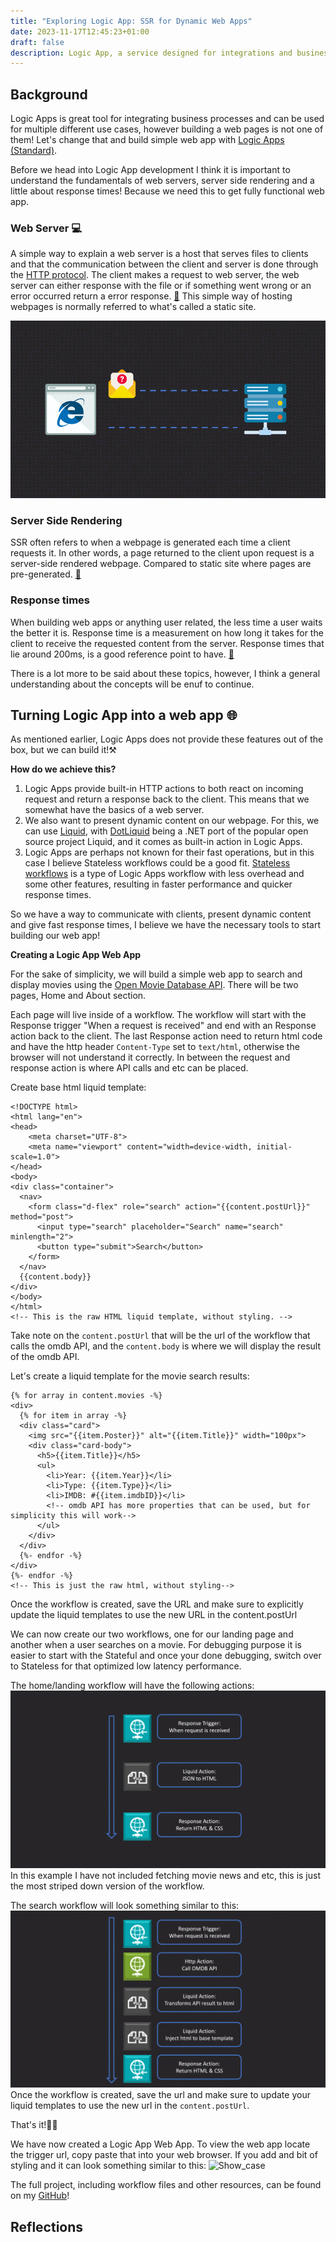 ```yaml
---
title: "Exploring Logic App: SSR for Dynamic Web Apps"
date: 2023-11-17T12:45:23+01:00
draft: false
description: Logic App, a service designed for integrations and business processes. But in this post we will be transforming Logic Apps into a web experience by using server-side rendering (SSR).
---
```



## Background
Logic Apps is great tool for integrating business processes and can be used for multiple different use cases, however building a web pages is not one of them! Let's change that and build simple web app with <a href="https://learn.microsoft.com/en-us/azure/logic-apps/logic-apps-overview" target="_blank" rel="noopener noreferrer">Logic Apps (Standard)</a>.

Before we head into Logic App development I think it is important to understand the fundamentals of web servers, server side rendering and a little about response times! Because we need this to get fully functional web app.

### Web Server 💻
A simple way to explain a web server is a host that serves files to clients and that the communication between the client and server is done through the <a href="https://developer.mozilla.org/en-US/docs/Glossary/HTTP" target="_blank" rel="noopener noreferrer">HTTP protocol</a>.
The client makes a request to web server, the web server can either response with the file or if something went wrong or an error occurred return a error response. <a href="https://developer.mozilla.org/en-US/docs/Learn/Common_questions/Web_mechanics/What_is_a_web_server" target="_blank" rel="noopener noreferrer">📖</a>
This simple way of hosting webpages is normally referred to what's called a static site. 

![Client & Web Server](clientwebserver.gif)

### Server Side Rendering
SSR often refers to when a webpage is generated each time a client requests it. In other words, a page returned to the client upon request is a server-side rendered webpage. Compared to static site where pages are pre-generated. <a href="https://dev.to/ebereplenty/server-side-rendering-ssr-vs-static-site-generation-ssg-214k" target="_blank" rel="noopener noreferrer">📖</a>


### Response times 
When building web apps or anything user related, the less time a user waits the better it is. Response time is a measurement on how long it takes for the client to receive the requested content from the server. Response times that lie around 200ms, is a good reference point to have. <a href="https://developer.mozilla.org/en-US/docs/Web/Performance/How_long_is_too_long" target="_blank" rel="noopener noreferrer">📖</a>

There is a lot more to be said about these topics, however, I think a general understanding about the concepts will be enuf to continue.

## Turning Logic App into a web app 🌐
As mentioned earlier, Logic Apps does not provide these features out of the box, but we can build it!⚒️

**How do we achieve this?**
1) Logic Apps provide built-in HTTP actions to both react on incoming request and return a response back to the client. This means that we somewhat have the basics of a web server. 
2) We also want to present dynamic content on our webpage. For this, we can use <a href="https://shopify.github.io/liquid" target="_blank" rel="noopener noreferrer">Liquid</a>, with <a href="https://github.com/dotliquid/dotliquid" target="_blank" rel="noopener noreferrer">DotLiquid</a> being a .NET port of the popular open source project Liquid, and it comes as built-in action in Logic Apps. 
3) Logic Apps are perhaps not known for their fast operations, but in this case I believe Stateless workflows could be a good fit. <a href="https://learn.microsoft.com/en-us/azure/logic-apps/single-tenant-overview-compare" target="_blank" rel="noopener noreferrer">Stateless workflows</a> is a type of Logic Apps workflow with less overhead and some other features, resulting in faster performance and quicker response times.

So we have a way to communicate with clients, present dynamic content and give fast response times, I believe we have the necessary tools to start building our web app!

**Creating a Logic App Web App**

For the sake of simplicity, we will build a simple web app to search and display movies using the <a href="https://www.omdbapi.com/" target="_blank" rel="noopener noreferrer">Open Movie Database API</a>. There will be two pages, Home and About section.  

Each page will live inside of a workflow. The workflow will start with the Response trigger "When a request is received" and end with an Response action back to the client. The last Response action need to return html code and have the http header ```Content-Type``` set to ```text/html```, otherwise the browser will not understand it correctly. In between the request and response action is where API calls and etc can be placed. 

Create base html liquid template: 
```
<!DOCTYPE html>
<html lang="en">
<head>
    <meta charset="UTF-8">
    <meta name="viewport" content="width=device-width, initial-scale=1.0">
</head>
<body>
<div class="container">
  <nav>
    <form class="d-flex" role="search" action="{{content.postUrl}}" method="post">
      <input type="search" placeholder="Search" name="search" minlength="2">
      <button type="submit">Search</button>
    </form>
  </nav>
  {{content.body}}
</div>
</body>
</html>
<!-- This is the raw HTML liquid template, without styling. -->
```
Take note on the `content.postUrl` that will be the url of the workflow that calls the omdb API, and the `content.body` is where we will display the result of the omdb API. 

Let's create a liquid template for the movie search results: 
```
{% for array in content.movies -%}
<div>
  {% for item in array -%}
  <div class="card">
    <img src="{{item.Poster}}" alt="{{item.Title}}" width="100px">
    <div class="card-body">
      <h5>{{item.Title}}</h5>
      <ul>
        <li>Year: {{item.Year}}</li>
        <li>Type: {{item.Type}}</li>
        <li>IMDB: #{{item.imdbID}}</li>
        <!-- omdb API has more properties that can be used, but for simplicity this will work-->
      </ul>
    </div>
  </div>
  {%- endfor -%}
</div>
{%- endfor -%}
<!-- This is just the raw html, without styling-->
```
Once the workflow is created, save the URL and make sure to explicitly update the liquid templates to use the new URL in the content.postUrl

We can now create our two workflows, one for our landing page and another when a user searches on a movie. For debugging purpose it is easier to start with the Stateful and once your done debugging, switch over to Stateless for that optimized low latency performance. 

The home/landing workflow will have the following actions: 
![Workflow](workflow_home.gif)
In this example I have not included fetching movie news and etc, this is just the most striped down version of the workflow. 

The search workflow will look something similar to this: 
![Workflow](workflow_search.gif)
Once the workflow is created, save the url and make sure to update your liquid templates to use the new url in the `content.postUrl`. 


That's it!🎉🙌 

We have now created a Logic App Web App. To view the web app locate the trigger url, copy paste that into your web browser. If you add and bit of styling and it can look something similar to this: 
![Show_case](show_case.gif) 

The full project, including workflow files and other resources, can be found on my  <a href="https://github.com/antonidag/logic-app-web-app" target="_blank" rel="noopener noreferrer">GitHub</a>! 


## Reflections

